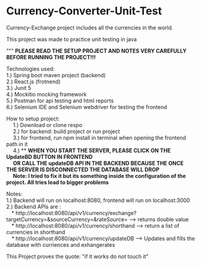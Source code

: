 # Currency-Converter-Unit-Test
Currency-Exchange project includes all the currencies in the world.   

This project was made to practice unit testing in java   

 """ **PLEASE READ THE SETUP PROJECT AND NOTES VERY CAREFULLY BEFORE RUNNING THE PROJECT!!!**  

Technologies used:   
1.) Spring boot maven project (backend)   
2.) React.js (frotnend)   
3.) Junit 5  
4.) Mockitio mocking framework   
5.) Postman for api testing and html reports  
6.) Selenium IDE and Selenium webdriver for testing the frontend

How to setup project:  
&emsp; 1.) Download or clone respo  
&emsp; 2.) for backend: build project or run project   
&emsp; 3.) for frontend, run npm install in terminal when opening the frontend path in it   
&emsp; 4.) ** **WHEN YOU START THE SERVER, PLEASE CLICK ON THE UpdateBD BUTTON IN FRONTEND**     
&emsp; **OR CALL THE updateDB API IN THE BACKEND BECAUSE THE ONCE THE SERVER IS DISCONNECTED THE DATABASE WILL DROP**   
&emsp; **Note: I tried to fix it but its something inside the configuration of the project. All tries lead to bigger problems**   




  
Notes:   
1.) Backend will run on localhost:8080, frontend will run on localhost:3000  
2.) Backend APIs are :  
&emsp;* http://localhost:8080/api/v1/currency/exchange?targetCurrency=<targetCurrency>&sourceCurrency=<SourceCurrency>&rateSource=<API or DB> --> returns double value  
&emsp;* http://localhost:8080/api/v1/currency/shorthand --> return a list of currencies in shorthand  
&emsp;* http://localhost:8080/api/v1/currency/updateDB --> Updates and fills the database with curriences and exhangerates  


This Project proves the quote: "if it works do not touch it"   
